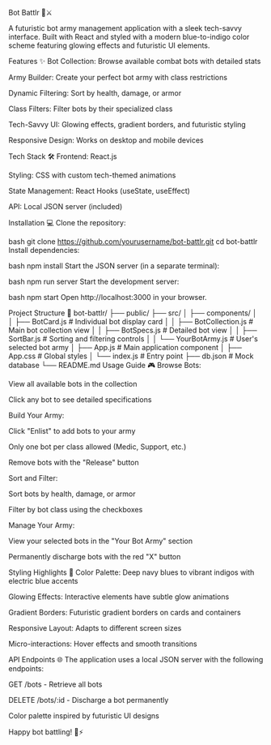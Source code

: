Bot Battlr 🤖⚔️

A futuristic bot army management application with a sleek tech-savvy interface. Built with React and styled with a modern blue-to-indigo color scheme featuring glowing effects and futuristic UI elements.

Features ✨
Bot Collection: Browse available combat bots with detailed stats

Army Builder: Create your perfect bot army with class restrictions

Dynamic Filtering: Sort by health, damage, or armor

Class Filters: Filter bots by their specialized class

Tech-Savvy UI: Glowing effects, gradient borders, and futuristic styling

Responsive Design: Works on desktop and mobile devices

Tech Stack 🛠️
Frontend: React.js

Styling: CSS with custom tech-themed animations

State Management: React Hooks (useState, useEffect)

API: Local JSON server (included)

Installation 💻
Clone the repository:

bash
git clone https://github.com/yourusername/bot-battlr.git
cd bot-battlr
Install dependencies:

bash
npm install
Start the JSON server (in a separate terminal):

bash
npm run server
Start the development server:

bash
npm start
Open http://localhost:3000 in your browser.

Project Structure 📂
bot-battlr/
├── public/
├── src/
│   ├── components/
│   │   ├── BotCard.js       # Individual bot display card
│   │   ├── BotCollection.js # Main bot collection view
│   │   ├── BotSpecs.js      # Detailed bot view
│   │   ├── SortBar.js       # Sorting and filtering controls
│   │   └── YourBotArmy.js   # User's selected bot army
│   ├── App.js              # Main application component
│   ├── App.css             # Global styles
│   └── index.js            # Entry point
├── db.json                 # Mock database
└── README.md
Usage Guide 🎮
Browse Bots:

View all available bots in the collection

Click any bot to see detailed specifications

Build Your Army:

Click "Enlist" to add bots to your army

Only one bot per class allowed (Medic, Support, etc.)

Remove bots with the "Release" button

Sort and Filter:

Sort bots by health, damage, or armor

Filter by bot class using the checkboxes

Manage Your Army:

View your selected bots in the "Your Bot Army" section

Permanently discharge bots with the red "X" button

Styling Highlights 🎨
Color Palette: Deep navy blues to vibrant indigos with electric blue accents

Glowing Effects: Interactive elements have subtle glow animations

Gradient Borders: Futuristic gradient borders on cards and containers

Responsive Layout: Adapts to different screen sizes

Micro-interactions: Hover effects and smooth transitions

API Endpoints 🌐
The application uses a local JSON server with the following endpoints:

GET /bots - Retrieve all bots

DELETE /bots/:id - Discharge a bot permanently

Color palette inspired by futuristic UI designs

Happy bot battling! 🚀⚡